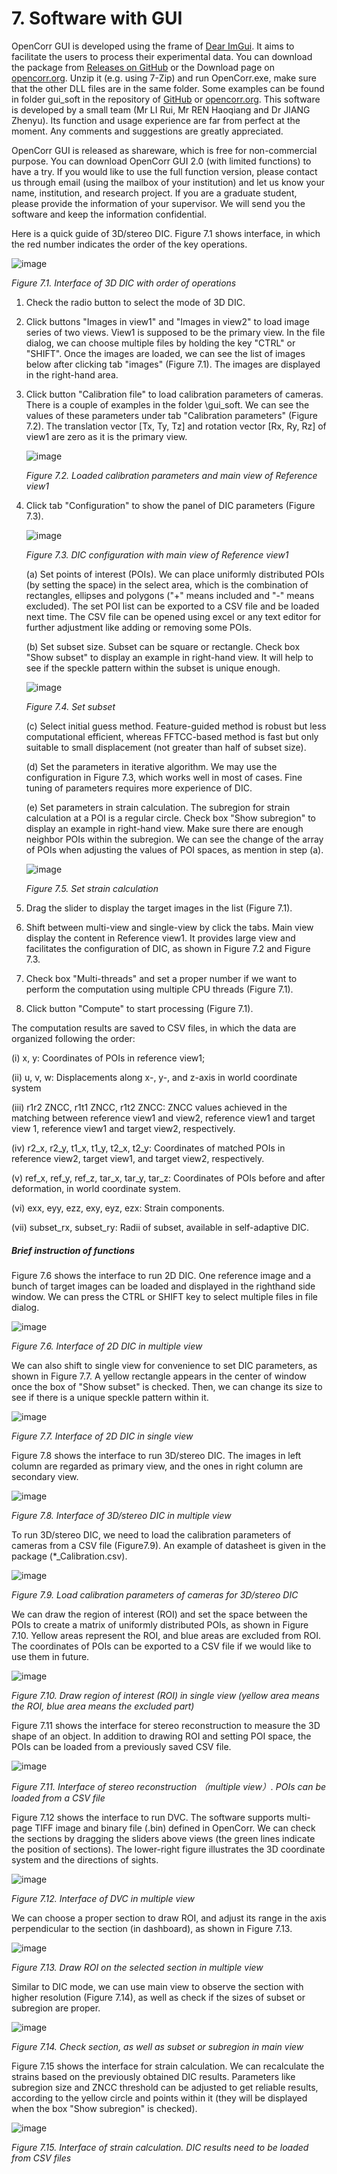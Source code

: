 # 7. Software with GUI

OpenCorr GUI is developed using the frame of [Dear ImGui](https://github.com/ocornut/imgui). It aims to facilitate the users to process their experimental data. You can download the package from [Releases on GitHub](https://github.com/vincentjzy/OpenCorr/releases) or the Download page on [opencorr.org](https://opencorr.org/Download). Unzip it (e.g. using 7-Zip) and run OpenCorr.exe, make sure that the other DLL files are in the same folder. Some examples can be found in folder gui_soft in the repository of [GitHub](https://github.com/vincentjzy/OpenCorr) or [opencorr.org](https://opencorr.org/Download). This software is developed by a small team (Mr LI Rui, Mr REN Haoqiang and Dr JIANG Zhenyu). Its function and usage experience are far from perfect at the moment. Any comments and suggestions are greatly appreciated.

OpenCorr GUI is released as shareware, which is free for non-commercial purpose. You can download OpenCorr GUI 2.0 (with limited functions) to have a try. If you would like to use the full function version, please contact us through email (using the mailbox of your institution) and let us know your name, institution, and research project. If you are a graduate student, please provide the information of your supervisor. We will send you the software and keep the information confidential. 



Here is a quick guide of 3D/stereo DIC. Figure 7.1 shows interface, in which the red number indicates the order of the key operations.

![image](./img/gui_quick_guide_1.PNG)

*Figure 7.1. Interface of 3D DIC with order of operations*

1. Check the radio button to select the mode of 3D DIC.

2. Click buttons "Images in view1" and "Images in view2" to load image series of two views. View1 is supposed to be the primary view.  In the file dialog, we can choose multiple files by holding the key "CTRL" or "SHIFT". Once the images are loaded, we can see the list of images below after clicking tab "images" (Figure 7.1). The images are displayed in the right-hand area.

3. Click button "Calibration file" to load calibration parameters of cameras. There is a couple of examples in the folder \gui_soft. We can see the values of these parameters under tab "Calibration parameters" (Figure 7.2). The translation vector [Tx, Ty, Tz] and rotation vector [Rx, Ry, Rz] of view1 are zero as it is the primary view.

   ![image](./img/gui_quick_guide_2.PNG)

   *Figure 7.2. Loaded calibration parameters and main view of Reference view1*

4. Click tab "Configuration" to show the panel of DIC parameters (Figure 7.3). 

   ![image](./img/gui_quick_guide_3.PNG)

   *Figure 7.3. DIC configuration with main view of Reference view1*

   (a) Set points of interest (POIs). We can place uniformly distributed POIs (by setting the space) in the select area, which is the combination of rectangles, ellipses and polygons ("+" means included and "-" means excluded). The set POI list can be exported to a CSV file and be loaded next time. The CSV file can be opened using excel or any text editor for further adjustment like adding or removing some POIs. 

   (b) Set subset size. Subset can be square or rectangle. Check box "Show subset" to display an example in right-hand view. It will help to see if the speckle pattern within the subset is unique enough.

   ![image](./img/gui_quick_guide_4.PNG)

   *Figure 7.4. Set subset*

   (c) Select initial guess method. Feature-guided method is robust but less computational efficient, whereas FFTCC-based method is fast but only suitable to small displacement (not greater than half of subset size).

   (d) Set the parameters in iterative algorithm. We may use the configuration in Figure 7.3, which works well in most of cases. Fine tuning of parameters requires more experience of DIC.

   (e) Set parameters in strain calculation. The subregion for strain calculation at a POI is a regular circle. Check box "Show subregion" to display an example in right-hand view. Make sure there are enough neighbor POIs within the subregion. We can see the change of the array of POIs when adjusting the values of POI spaces, as mention in step (a).

   ![image](./img/gui_quick_guide_5.PNG)

   *Figure 7.5. Set strain calculation*

5. Drag the slider to display the target images in the list (Figure 7.1).

6. Shift between multi-view and single-view by click the tabs. Main view display the content in Reference view1. It provides large view and facilitates the configuration of DIC, as shown in Figure 7.2 and Figure 7.3.

7. Check box "Multi-threads" and set a proper number if we want to perform the computation using multiple CPU threads (Figure 7.1).

8. Click button "Compute" to start processing (Figure 7.1).



The computation results are saved to CSV files, in which the data are organized following the order:

(i) x, y: Coordinates of POIs in reference view1;

(ii) u, v, w: Displacements along x-, y-, and z-axis in world coordinate system

(iii) r1r2 ZNCC, r1t1 ZNCC, r1t2 ZNCC: ZNCC values achieved in the matching between reference view1 and view2, reference view1 and target view 1, reference view1 and target view2, respectively.

(iv) r2_x, r2_y, t1_x, t1_y, t2_x, t2_y: Coordinates of matched POIs in reference view2, target view1, and target view2, respectively.

(v) ref_x, ref_y, ref_z, tar_x, tar_y, tar_z: Coordinates of POIs before and after deformation, in world coordinate system.

(vi) exx, eyy, ezz, exy, eyz, ezx: Strain components.

(vii) subset_rx, subset_ry: Radii of subset, available in self-adaptive DIC.



##### Brief instruction of functions

Figure 7.6 shows the interface to run 2D DIC. One reference image and a bunch of target images can be loaded and displayed in the righthand side window. We can press the CTRL or SHIFT key to select multiple files in file dialog.

![image](./img/gui_dic_2d_1.png)

*Figure 7.6. Interface of 2D DIC in multiple view*



We can also shift to single view for convenience to set DIC parameters, as shown in Figure 7.7. A yellow rectangle appears in the center of window once the box of "Show subset" is checked. Then, we can change its size to see if there is a unique speckle pattern within it.

![image](./img/gui_dic_2d_2.png)

*Figure 7.7. Interface of 2D DIC in single view*



Figure 7.8 shows the interface to run 3D/stereo DIC. The images in left column are regarded as primary view, and the ones in right column are secondary view.

![image](./img/gui_dic_3d_1.png)

*Figure 7.8. Interface of 3D/stereo DIC in multiple view*



To run 3D/stereo DIC, we need to load the calibration parameters of cameras from a CSV file (Figure7.9). An example of datasheet is given in the package (*_Calibration.csv).

![image](./img/gui_dic_3d_2.png)

*Figure 7.9. Load calibration parameters of cameras for 3D/stereo DIC*



We can draw the region of interest (ROI) and set the space between the POIs to create a matrix of uniformly distributed POIs, as shown in Figure 7.10. Yellow areas represent the ROI, and blue areas are excluded from ROI. The coordinates of POIs can be exported to a CSV file if we would like to use them in future.

![image](./img/gui_dic_3d_3.png)

*Figure 7.10. Draw region of interest (ROI) in single view (yellow area means the ROI, blue area means the excluded part)*



Figure 7.11 shows the interface for stereo reconstruction to measure the 3D shape of an object. In addition to drawing ROI and setting POI space, the POIs can be loaded from a previously saved CSV file.

![image](./img/gui_stereo_reconstruction.png)

*Figure 7.11. Interface of stereo reconstruction （multiple view）. POIs can be loaded from a CSV file*



Figure 7.12 shows the interface to run DVC. The software supports multi-page TIFF image and binary file (.bin) defined in OpenCorr. We can check the sections by dragging the sliders above views (the green lines indicate the position of sections). The lower-right figure illustrates the 3D coordinate system and the directions of sights.

![image](./img/gui_dvc_1.png)

*Figure 7.12. Interface of DVC in multiple view*



We can choose a proper section to draw ROI, and adjust its range in the axis perpendicular to the section (in dashboard), as shown in Figure 7.13.

![image](./img/gui_dvc_2.png)

*Figure 7.13. Draw ROI on the selected section in multiple view*



Similar to DIC mode, we can use main view to observe the section with higher resolution (Figure 7.14), as well as check if the sizes of subset or subregion are proper.

![image](./img/gui_dvc_3.png)

*Figure 7.14. Check section, as well as subset or subregion in main view*



Figure 7.15 shows the interface for strain calculation. We can recalculate the strains based on the previously obtained DIC results. Parameters like subregion size and ZNCC threshold can be adjusted to get reliable results, according to the yellow circle and points within it (they will be displayed when the box "Show subregion" is checked).

![image](./img/gui_strain_calculation.png)

*Figure 7.15. Interface of strain calculation. DIC results need to be loaded from CSV files*
